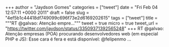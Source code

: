 
+++
author = "Jaydson Gomes"
categories = ["tweet"]
date = "Fri Feb 04 12:57:11 +0000 2011"
draft = false
slug = "4ef5b1c44418df749099c696f73e2d6169202615"
tags = ["tweet"]
title = """RT @galvao: Atenção empre..."""
tweet = true
micro = true
tweet_url = "https://twitter.com/jaydson/status/33509371392565248"
+++
RT @galvao: Atenção empresas (POA) procurando desenvolvedores web (em especial PHP e JS): Esse cara é fera e está disponível: @felipenmo ...
